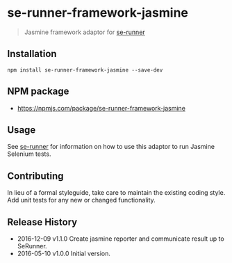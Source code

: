 # se-runner-framework-jasmine

> Jasmine framework adaptor for [se-runner](https://github.com/Hyddan/se-runner#readme)

## Installation

```shell
npm install se-runner-framework-jasmine --save-dev
```

## NPM package
* https://npmjs.com/package/se-runner-framework-jasmine

## Usage
See [se-runner](https://github.com/Hyddan/se-runner#readme) for information on how to use this adaptor to run Jasmine Selenium tests.

## Contributing
In lieu of a formal styleguide, take care to maintain the existing coding style. Add unit tests for any new or changed functionality.

## Release History

 * 2016-12-09   v1.1.0   Create jasmine reporter and communicate result up to SeRunner.
 * 2016-05-10   v1.0.0   Initial version.
